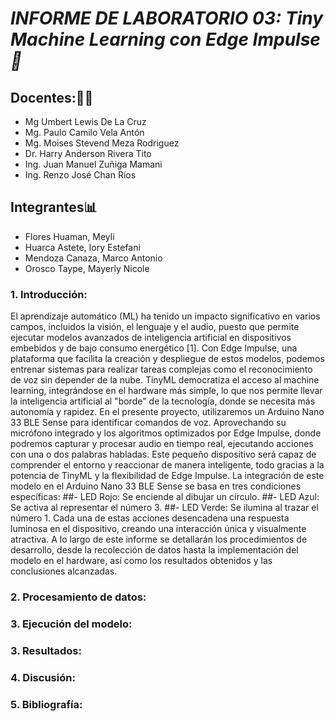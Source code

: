 # _INFORME DE LABORATORIO 03: Tiny Machine Learning con Edge Impulse📑_

## Docentes:👨‍🏫
- Mg Umbert Lewis De La Cruz
- Mg. Paulo Camilo Vela Antón
- Mg. Moises Stevend Meza Rodriguez
- Dr. Harry Anderson Rivera Tito
- Ing. Juan Manuel Zuñiga Mamani
- Ing. Renzo José Chan Ríos
## Integrantes📊
- Flores Huaman, Meyli 
- Huarca Astete, Iory Estefani
- Mendoza Canaza, Marco Antonio
- Orosco Taype, Mayerly Nicole

### 1. Introducción:
El aprendizaje automático (ML) ha tenido un impacto significativo en varios campos, incluidos la visión, el lenguaje y el audio, puesto que permite ejecutar modelos avanzados de inteligencia artificial en dispositivos embebidos y de bajo consumo energético [1]. Con Edge Impulse, una plataforma que facilita la creación y despliegue de estos modelos, podemos entrenar sistemas para realizar tareas complejas como el reconocimiento de voz sin depender de la nube. TinyML democratiza el acceso al machine learning, integrándose en el hardware más simple, lo que nos permite llevar la inteligencia artificial al "borde" de la tecnología, donde se necesita más autonomía y rapidez.
En el presente proyecto, utilizaremos un Arduino Nano 33 BLE Sense para identificar comandos de voz. Aprovechando su micrófono integrado y los algoritmos optimizados por Edge Impulse, donde podremos capturar y procesar audio en tiempo real, ejecutando acciones con una o dos palabras habladas. Este pequeño dispositivo será capaz de comprender el entorno y reaccionar de manera inteligente, todo gracias a la potencia de TinyML y la flexibilidad de Edge Impulse.
La integración de este modelo en el Arduino Nano 33 BLE Sense se basa en tres condiciones específicas:
##- LED Rojo: Se enciende al dibujar un círculo.
##- LED Azul: Se activa al representar el número 3.
##- LED Verde: Se ilumina al trazar el número 1.
Cada una de estas acciones desencadena una respuesta luminosa en el dispositivo, creando una interacción única y visualmente atractiva.
A lo largo de este informe se detallarán los procedimientos de desarrollo, desde la recolección de datos hasta la implementación del modelo en el hardware, así como los resultados obtenidos y las conclusiones alcanzadas. 
### 2. Procesamiento de datos:
### 3. Ejecución del modelo:
### 3. Resultados:
### 4. Discusión:
### 5. Bibliografía:
